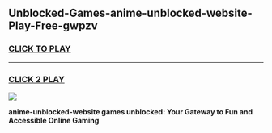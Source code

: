 
## Unblocked-Games-anime-unblocked-website-Play-Free-gwpzv
<h3>
<a href="https://premium76.site?title=anime-unblocked-website&ref=18A1">CLICK TO PLAY</a></h3>
<hr>

<h3>
<a href="https://premium76.site?title=anime-unblocked-website&ref=18A1">CLICK 2 PLAY</a>
  
</h3>

<a href="https://premium76.site?title=anime-unblocked-website&ref=18A1"><img src="https://clearcache.store/games.png"></a>


**anime-unblocked-website games unblocked: Your Gateway to Fun and Accessible Online Gaming**

